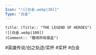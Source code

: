 ```yaml
---
Icon: "![[白金.webp|30]]"
Type: "白金"
---
```

```ad-ed-ha-platinum
title: (Title:: "THE LEGEND OF HEROES")
![[白金.webp|100]]
(Comment:: "獲得所有獎盃")
```

#英雄传说/创之轨迹/奖杯  #奖杯 #白金